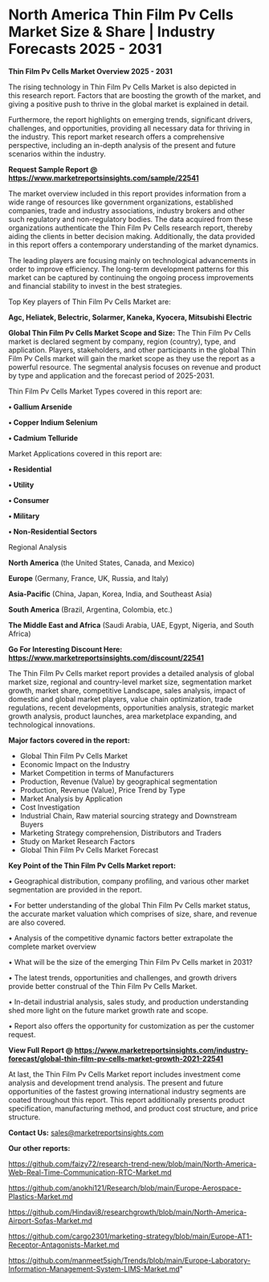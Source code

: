 # North America Thin Film Pv Cells Market Size & Share | Industry Forecasts 2025 - 2031

<Strong> Thin Film Pv Cells Market Overview 2025 - 2031</strong>

The rising technology in Thin Film Pv Cells Market is also depicted in this research report. Factors that are boosting the growth of the market, and giving a positive push to thrive in the global market is explained in detail.

Furthermore, the report highlights on emerging trends, significant drivers, challenges, and opportunities, providing all necessary data for thriving in the industry. This report market research offers a comprehensive perspective, including an in-depth analysis of the present and future scenarios within the industry.

<strong>Request Sample Report @ <a href=https://www.marketreportsinsights.com/sample/22541>https://www.marketreportsinsights.com/sample/22541</a></strong>

The market overview included in this report provides information from a wide range of resources like government organizations, established companies, trade and industry associations, industry brokers and other such regulatory and non-regulatory bodies. The data acquired from these organizations authenticate the Thin Film Pv Cells research report, thereby aiding the clients in better decision making. Additionally, the data provided in this report offers a contemporary understanding of the market dynamics.

The leading players are focusing mainly on technological advancements in order to improve efficiency. The long-term development patterns for this market can be captured by continuing the ongoing process improvements and financial stability to invest in the best strategies.

Top Key players of Thin Film Pv Cells Market are:

<strong>Agc, Heliatek, Belectric, Solarmer, Kaneka, Kyocera, Mitsubishi Electric</strong>

<strong><b>Global Thin Film Pv Cells Market Scope and Size:</b></strong>
The Thin Film Pv Cells market is declared segment by company, region (country), type, and application. Players, stakeholders, and other participants in the global Thin Film Pv Cells market will gain the market scope as they use the report as a powerful resource. The segmental analysis focuses on revenue and product by type and application and the forecast period of 2025-2031.

Thin Film Pv Cells Market Types covered in this report are:

<strong>• Gallium Arsenide

• Copper Indium Selenium

• Cadmium Telluride</strong>

Market Applications covered in this report are:

<strong>• Residential

• Utility

• Consumer

• Military

• Non-Residential Sectors</strong> 

Regional Analysis

<strong>North America</strong> (the United States, Canada, and Mexico)

<strong>Europe</strong> (Germany, France, UK, Russia, and Italy)

<strong>Asia-Pacific</strong> (China, Japan, Korea, India, and Southeast Asia)

<strong>South America</strong> (Brazil, Argentina, Colombia, etc.)

<strong>The Middle East and Africa</strong> (Saudi Arabia, UAE, Egypt, Nigeria, and South Africa)

<strong>Go For Interesting Discount Here: <a href=https://www.marketreportsinsights.com/discount/22541>https://www.marketreportsinsights.com/discount/22541</a></strong>

The Thin Film Pv Cells market report provides a detailed analysis of global market size, regional and country-level market size, segmentation market growth, market share, competitive Landscape, sales analysis, impact of domestic and global market players, value chain optimization, trade regulations, recent developments, opportunities analysis, strategic market growth analysis, product launches, area marketplace expanding, and technological innovations.

<strong><b>Major factors covered in the report:</b></strong>
<ul>
  <li>Global Thin Film Pv Cells Market </li>
  <li>Economic Impact on the Industry</li>
  <li>Market Competition in terms of Manufacturers</li>
  <li>Production, Revenue (Value) by geographical segmentation</li>
  <li>Production, Revenue (Value), Price Trend by Type</li>
  <li>Market Analysis by Application</li>
  <li>Cost Investigation</li>
  <li>Industrial Chain, Raw material sourcing strategy and Downstream Buyers</li>
  <li>Marketing Strategy comprehension, Distributors and Traders</li>
  <li>Study on Market Research Factors</li>
  <li>Global Thin Film Pv Cells Market Forecast</li>
</ul>

<strong><b>Key Point of the Thin Film Pv Cells Market report:</b></strong>

• Geographical distribution, company profiling, and various other market segmentation are provided in the report.

• For better understanding of the global Thin Film Pv Cells market status, the accurate market valuation which comprises of size, share, and revenue are also covered.

• Analysis of the competitive dynamic factors better extrapolate the complete market overview

• What will be the size of the emerging Thin Film Pv Cells market in 2031?

• The latest trends, opportunities and challenges, and growth drivers provide better construal of the Thin Film Pv Cells Market.

• In-detail industrial analysis, sales study, and production understanding shed more light on the future market growth rate and scope.

• Report also offers the opportunity for customization as per the customer request.

<strong><b>View Full Report @ <a href=https://www.marketreportsinsights.com/industry-forecast/global-thin-film-pv-cells-market-growth-2021-22541>https://www.marketreportsinsights.com/industry-forecast/global-thin-film-pv-cells-market-growth-2021-22541</a></b></strong>


At last, the Thin Film Pv Cells Market report includes investment come analysis and development trend analysis. The present and future opportunities of the fastest growing international industry segments are coated throughout this report. This report additionally presents product specification, manufacturing method, and product cost structure, and price structure.

<strong>Contact Us:</strong>
sales@marketreportsinsights.com

<strong>Our other reports:</strong>

<a href=https://github.com/faizy72/research-trend-new/blob/main/North-America-Web-Real-Time-Communication-RTC-Market.md>https://github.com/faizy72/research-trend-new/blob/main/North-America-Web-Real-Time-Communication-RTC-Market.md</a>

<a href=https://github.com/anokhi121/Research/blob/main/Europe-Aerospace-Plastics-Market.md>https://github.com/anokhi121/Research/blob/main/Europe-Aerospace-Plastics-Market.md</a>

<a href=https://github.com/Hindavi8/researchgrowth/blob/main/North-America-Airport-Sofas-Market.md>https://github.com/Hindavi8/researchgrowth/blob/main/North-America-Airport-Sofas-Market.md</a>

<a href=https://github.com/cargo2301/marketing-strategy/blob/main/Europe-AT1-Receptor-Antagonists-Market.md>https://github.com/cargo2301/marketing-strategy/blob/main/Europe-AT1-Receptor-Antagonists-Market.md</a>

<a href=https://github.com/manmeet5sigh/Trends/blob/main/Europe-Laboratory-Information-Management-System-LIMS-Market.md>https://github.com/manmeet5sigh/Trends/blob/main/Europe-Laboratory-Information-Management-System-LIMS-Market.md</a>"
